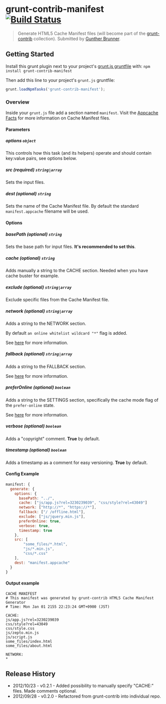 # grunt-contrib-manifest [![Build Status](https://secure.travis-ci.org/gunta/grunt-contrib-manifest.png?branch=master)](http://travis-ci.org/gunta/grunt-contrib-manifest)
> Generate HTML5 Cache Manifest files (will become part of the [grunt-contrib](https://github.com/gruntjs/grunt-contrib) collection). Submitted by [Gunther Brunner](/gunta).


## Getting Started
Install this grunt plugin next to your project's [grunt.js gruntfile][getting_started] with: `npm install grunt-contrib-manifest`

Then add this line to your project's `grunt.js` gruntfile:

```javascript
grunt.loadNpmTasks('grunt-contrib-manifest');
```

[grunt]: https://github.com/cowboy/grunt
[getting_started]: https://github.com/cowboy/grunt/blob/master/docs/getting_started.md


### Overview

Inside your `grunt.js` file add a section named `manifest`.
Visit the [Appcache Facts](http://appcachefacts.info/) for more information on Cache Manifest files.




#### Parameters

##### options ```object```

This controls how this task (and its helpers) operate and should contain key:value pairs, see options below.

##### src (required)  ```string|array```

Sets the input files.

##### dest (optional) ```string```

Sets the name of the Cache Manifest file.
By default the standard ```manifest.appcache``` filename will be used.

#### Options

##### basePath (optional)  ```string```

Sets the base path for input files. **It's recommended to set this**.

##### cache (optional)  ```string```

Adds manually a string to the CACHE section. Needed when you have cache buster for example.

##### exclude (optional)  ```string|array```

Exclude specific files from the Cache Manifest file.

##### network (optional)  ```string|array```

Adds a string to the NETWORK section.

By default ```an online whitelist wildcard "*"``` flag is added.

See [here](http://diveintohtml5.info/offline.html#network) for more information.

##### fallback (optional)  ```string|array```

Adds a string to the FALLBACK section.

See [here](http://diveintohtml5.info/offline.html#fallback) for more information.

##### preferOnline (optional)  ```boolean```

Adds a string to the SETTINGS section, specifically the cache mode flag of the ```prefer-online``` state.

See [here](http://www.whatwg.org/specs/web-apps/current-work/multipage/offline.html#concept-appcache-mode-prefer-online) for more information.

##### verbose (optional)  ```boolean```

Adds a "copyright" comment. **True** by default.

##### timestamp (optional)  ```boolean```

Adds a timestamp as a comment for easy versioning. **True** by default.


#### Config Example

``` javascript
manifest: {
  generate: {
    options: {
      basePath: "../",
      cache: ["js/app.js?rel=3230239039", "css/style?rel=43049"]
      network: ["http://*", "https://*"],
      fallback: ["/ /offline.html"],
      exclude: ["js/jquery.min.js"],
      preferOnline: true,
      verbose: true,
      timestamp: true
    },
    src: [
    	"some_files/*.html",
    	"js/*.min.js",
    	"css/*.css"
    ],
    dest: "manifest.appcache"
  }
}
```

#### Output example

```
CACHE MANIFEST
# This manifest was generated by grunt-contrib HTML5 Cache Manifest Generator
# Time: Mon Jan 01 2155 22:23:24 GMT+0900 (JST)

CACHE:
js/app.js?rel=3230239039
css/style?rel=43049
css/style.css
js/zepto.min.js
js/script.js
some_files/index.html
some_files/about.html

NETWORK:
*

```


## Release History

* 2012/10/23 - v0.2.1 - Added possibility to manually specify "CACHE:" files. Made comments optional.
* 2012/09/28 - v0.2.0 - Refactored from grunt-contrib into individual repo.


